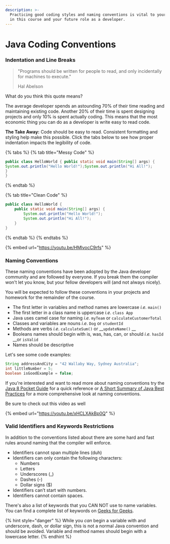 ```yaml
---
description: >-
  Practicing good coding styles and naming conventions is vital to your success
  in this course and your future role as a developer.
---
```


# Java Coding Conventions

### Indentation and Line Breaks

> "Programs should be written for people to read, and only incidentally for machines to execute."
>
> Hal Abelson

What do you think this quote means?  

The average developer spends an astounding 70% of their time reading and maintaining existing code. Another 20% of their time is spent designing projects and only 10% is spent actually coding. This means that the most economic thing you can do as a developer is write easy to read code.  

**The Take Away:** Code should be easy to read. Consistent formatting and styling help make this possible. Click the tabs below to see how proper indentation impacts the legibility of code. 

{% tabs %}
{% tab title="Messy Code" %}
```java
public class HelloWorld { public static void main(String[] args) {
System.out.println("Hello World!");System.out.println("Hi All!");
}
}
```
{% endtab %}

{% tab title="Clean Code" %}
```java
public class HelloWorld {
	public static void main(String[] args) {
		System.out.println("Hello World!");
		System.out.println("Hi All!");
	}
}
```
{% endtab %}
{% endtabs %}

{% embed url="https://youtu.be/HMlvocC9rfs" %}

### Naming Conventions

These naming conventions have been adopted by the Java developer community and are followed by everyone. If you break them the compiler won't let you know, but your fellow developers will \(and not always nicely\). 

You will be expected to follow these conventions in your projects and homework for the remainder of the course. 

* The first letter in variables and method names are lowercase _i.e._ `main()`
* The first letter in a class name is uppercase _i.e_. `class App`
* Java uses camel case for naming _i.e._ `myTeam` or `calculateCustomerTotal`
* Classes and variables are nouns _i.e_. `Dog` or `studentId`
*  Methods are verbs _i.e._ `calculateSum()` or __`updateName()` __
* Booleans names should begin with is, was, has, can, or should _i.e._ `hasId` __or `isValid`
* Names should be descriptive

Let's see some code examples: 

```java
String addressAndCity = "42 Wallaby Way, Sydney Australia";
int littleNumber = 5;
boolean isGoodExample = false;
```

If you're interested and want to read more about naming conventions try the [Java 8 Pocket Guide](https://www.oreilly.com/library/view/java-8-pocket/9781491901083/ch01.html) for a quick reference or [A Short Summary of Java Best Practices](https://medium.com/@rhamedy/a-short-summary-of-java-coding-best-practices-31283d0167d3) for a more comprehensive look at naming conventions. 

Be sure to check out this video as well

{% embed url="https://youtu.be/xHCLXAkBp0Q" %}

### Valid Identifiers and Keywords Restrictions

In addition to the conventions listed about there are some hard and fast rules around naming that the compiler will enforce. 

* Identifiers cannot span multiple lines \(duh\)
* Identifiers can only contain the following characters:
  * Numbers
  * Letters
  * Underscores \(\_\)
  * Dashes \(-\)
  * Dollar signs \($\)
* Identifiers can’t start with numbers. 
* Identifiers cannot contain spaces.

There's also a list of keywords that you CAN NOT use to name variables. You can find a complete list of keywords on [Geeks for Geeks](https://www.geeksforgeeks.org/list-of-all-java-keywords/).

{% hint style="danger" %}
While you _can_ begin a variable with and underscore, dash, or dollar sign, this is not a normal Java convention and should be avoided. Variable and method names should begin with a lowercase letter. 
{% endhint %}

